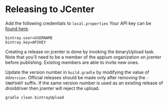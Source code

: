 # Releasing to JCenter

Add the following credentials to `local.properties` Your API key can be [found here](https://bintray.com/user/edit/tab/apikey).

```
bintray.user=USERNAME
bintray.key=APIKEY
```

Creating a release on jcenter is done by invoking the binaryUpload task. Note that you'll need to be a member of the appium organization on jcenter before publishing. Existing members are able to invite new ones.

Update the version number in `build.gradle` by modifying the value of `ddVersion`. Official releases should be made only after removing the `-SNAPSHOT` suffix. If the same version number is used as an existing release of droiddriver then jcenter will reject the upload.

`gradle clean bintrayUpload`
